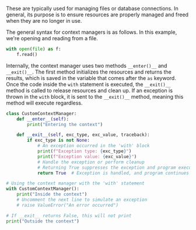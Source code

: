 These are typically used for managing files or database connections. In general, its purpose is to ensure resources are properly managed and freed when they are no longer in use.

The general syntax for context managers is as follows. In this example, we're opening and reading from a file.
```python
with open(file) as f:
	f.read()
```
Internally, the context manager uses two methods `__enter()__` and `__exit()__`. The first method initializes the resources and returns the results, which is saved in the variable that comes after the `as` keyword.
Once the code inside the `with` statement is executed, the `__exit()__` method is called to release resources and clean up. 
If an exception is thrown in the `with` block, it is sent to the `__exit()__` method, meaning this method will execute regardless.

```python
class CustomContextManager:
    def __enter__(self):
        print("Entering the context")

    def __exit__(self, exc_type, exc_value, traceback):
        if exc_type is not None:
            # An exception occurred in the 'with' block
            print(f"Exception type: {exc_type}")
            print(f"Exception value: {exc_value}")
            # Handle the exception or perform cleanup
            # Returning True suppresses the exception and program execution will not halt. Returning False propagates the exception
            return True  # Exception is handled, and program continues execution

# Using the context manager with the 'with' statement
with CustomContextManager():
    print("Inside the context")
    # Uncomment the next line to simulate an exception
    # raise ValueError("An error occurred")

# If __exit__ returns False, this will not print
print("Outside the context")
```